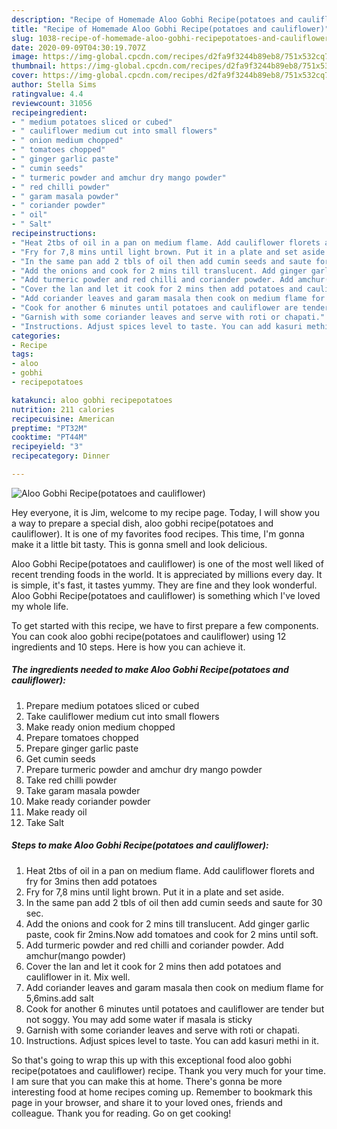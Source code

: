 ```yaml
---
description: "Recipe of Homemade Aloo Gobhi Recipe(potatoes and cauliflower)"
title: "Recipe of Homemade Aloo Gobhi Recipe(potatoes and cauliflower)"
slug: 1038-recipe-of-homemade-aloo-gobhi-recipepotatoes-and-cauliflower
date: 2020-09-09T04:30:19.707Z
image: https://img-global.cpcdn.com/recipes/d2fa9f3244b89eb8/751x532cq70/aloo-gobhi-recipepotatoes-and-cauliflower-recipe-main-photo.jpg
thumbnail: https://img-global.cpcdn.com/recipes/d2fa9f3244b89eb8/751x532cq70/aloo-gobhi-recipepotatoes-and-cauliflower-recipe-main-photo.jpg
cover: https://img-global.cpcdn.com/recipes/d2fa9f3244b89eb8/751x532cq70/aloo-gobhi-recipepotatoes-and-cauliflower-recipe-main-photo.jpg
author: Stella Sims
ratingvalue: 4.4
reviewcount: 31056
recipeingredient:
- " medium potatoes sliced or cubed"
- " cauliflower medium cut into small flowers"
- " onion medium chopped"
- " tomatoes chopped"
- " ginger garlic paste"
- " cumin seeds"
- " turmeric powder and amchur dry mango powder"
- " red chilli powder"
- " garam masala powder"
- " coriander powder"
- " oil"
- " Salt"
recipeinstructions:
- "Heat 2tbs of oil in a pan on medium flame. Add cauliflower florets and fry for 3mins then add potatoes"
- "Fry for 7,8 mins until light brown. Put it in a plate and set aside."
- "In the same pan add 2 tbls of oil then add cumin seeds and saute for 30 sec."
- "Add the onions and cook for 2 mins till translucent. Add ginger garlic paste, cook fir 2mins.Now add tomatoes and cook for 2 mins until soft."
- "Add turmeric powder and red chilli and coriander powder. Add amchur(mango powder)"
- "Cover the lan and let it cook for 2 mins then add potatoes and cauliflower in it. Mix well."
- "Add coriander leaves and garam masala then cook on medium flame for 5,6mins.add salt"
- "Cook for another 6 minutes until potatoes and cauliflower are tender but not soggy. You may add some water if masala is sticky"
- "Garnish with some coriander leaves and serve with roti or chapati."
- "Instructions. Adjust spices level to taste. You can add kasuri methi in it."
categories:
- Recipe
tags:
- aloo
- gobhi
- recipepotatoes

katakunci: aloo gobhi recipepotatoes 
nutrition: 211 calories
recipecuisine: American
preptime: "PT32M"
cooktime: "PT44M"
recipeyield: "3"
recipecategory: Dinner

---
```



![Aloo Gobhi Recipe(potatoes and cauliflower)](https://img-global.cpcdn.com/recipes/d2fa9f3244b89eb8/751x532cq70/aloo-gobhi-recipepotatoes-and-cauliflower-recipe-main-photo.jpg)

Hey everyone, it is Jim, welcome to my recipe page. Today, I will show you a way to prepare a special dish, aloo gobhi recipe(potatoes and cauliflower). It is one of my favorites food recipes. This time, I'm gonna make it a little bit tasty. This is gonna smell and look delicious.

Aloo Gobhi Recipe(potatoes and cauliflower) is one of the most well liked of recent trending foods in the world. It is appreciated by millions every day. It is simple, it's fast, it tastes yummy. They are fine and they look wonderful. Aloo Gobhi Recipe(potatoes and cauliflower) is something which I've loved my whole life.




To get started with this recipe, we have to first prepare a few components. You can cook aloo gobhi recipe(potatoes and cauliflower) using 12 ingredients and 10 steps. Here is how you can achieve it.

<!--inarticleads1-->

##### The ingredients needed to make Aloo Gobhi Recipe(potatoes and cauliflower):

1. Prepare  medium potatoes sliced or cubed
1. Take  cauliflower medium cut into small flowers
1. Make ready  onion medium chopped
1. Prepare  tomatoes chopped
1. Prepare  ginger garlic paste
1. Get  cumin seeds
1. Prepare  turmeric powder and amchur dry mango powder
1. Take  red chilli powder
1. Take  garam masala powder
1. Make ready  coriander powder
1. Make ready  oil
1. Take  Salt




<!--inarticleads2-->

##### Steps to make Aloo Gobhi Recipe(potatoes and cauliflower):

1. Heat 2tbs of oil in a pan on medium flame. Add cauliflower florets and fry for 3mins then add potatoes
1. Fry for 7,8 mins until light brown. Put it in a plate and set aside.
1. In the same pan add 2 tbls of oil then add cumin seeds and saute for 30 sec.
1. Add the onions and cook for 2 mins till translucent. Add ginger garlic paste, cook fir 2mins.Now add tomatoes and cook for 2 mins until soft.
1. Add turmeric powder and red chilli and coriander powder. Add amchur(mango powder)
1. Cover the lan and let it cook for 2 mins then add potatoes and cauliflower in it. Mix well.
1. Add coriander leaves and garam masala then cook on medium flame for 5,6mins.add salt
1. Cook for another 6 minutes until potatoes and cauliflower are tender but not soggy. You may add some water if masala is sticky
1. Garnish with some coriander leaves and serve with roti or chapati.
1. Instructions. Adjust spices level to taste. You can add kasuri methi in it.




So that's going to wrap this up with this exceptional food aloo gobhi recipe(potatoes and cauliflower) recipe. Thank you very much for your time. I am sure that you can make this at home. There's gonna be more interesting food at home recipes coming up. Remember to bookmark this page in your browser, and share it to your loved ones, friends and colleague. Thank you for reading. Go on get cooking!
